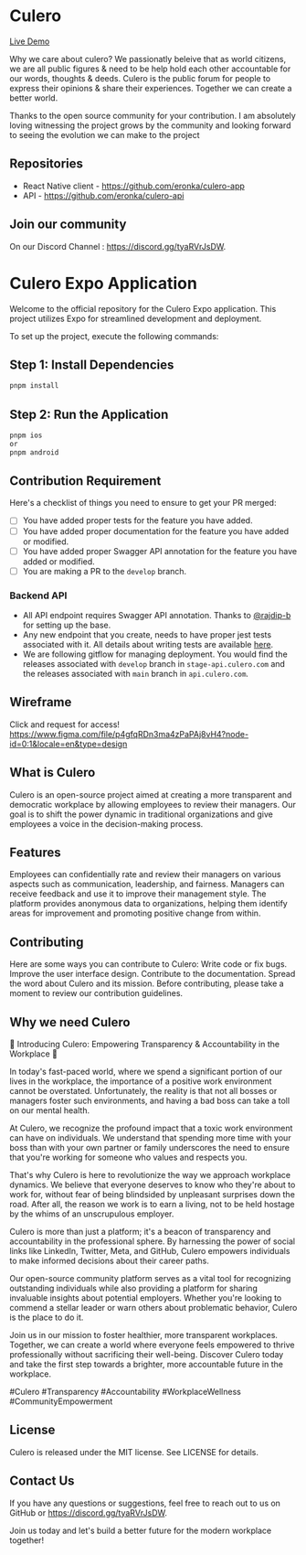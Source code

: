 # Culero

[Live Demo](https://youtu.be/pdTLFS2vTNQ)

Why we care about culero?
We passionatly beleive that as world citizens, we are all public figures & need to be help hold each other accountable for our words, thoughts & deeds. Culero is the public forum for people to express their opinions & share their experiences. Together we can create a better world.

Thanks to the open source community for your contribution. I am absolutely loving witnessing the project grows by the community and looking forward to seeing the evolution we can make to the project

## Repositories

- React Native client - https://github.com/eronka/culero-app
- API - https://github.com/eronka/culero-api


## Join our community

On our Discord Channel : https://discord.gg/tyaRVrJsDW.

# Culero Expo Application

Welcome to the official repository for the Culero Expo application. This project utilizes Expo for streamlined development and deployment.

To set up the project, execute the following commands:

## Step 1: Install Dependencies

```bash
pnpm install
```

## Step 2: Run the Application

```bash
pnpm ios
or
pnpm android
```

## Contribution Requirement

Here's a checklist of things you need to ensure to get your PR merged:

- [ ] You have added proper tests for the feature you have added.
- [ ] You have added proper documentation for the feature you have added or modified.
- [ ] You have added proper Swagger API annotation for the feature you have added or modified.
- [ ] You are making a PR to the `develop` branch.

### Backend API

- All API endpoint requires Swagger API annotation. Thanks to [@rajdip-b](https://github.com/rajdip-b) for setting up the base.
- Any new endpoint that you create, needs to have proper jest tests associated with it. All details about writing tests are available [here](./backend/README.md#testing).
- We are following gitflow for managing deployment. You would find the releases associated with `develop` branch in `stage-api.culero.com` and the releases associated with `main` branch in `api.culero.com`.

## Wireframe

Click and request for access!
https://www.figma.com/file/p4gfqRDn3ma4zPaPAj8vH4?node-id=0:1&locale=en&type=design

## What is Culero

Culero is an open-source project aimed at creating a more transparent and democratic workplace by allowing employees to review their managers. Our goal is to shift the power dynamic in traditional organizations and give employees a voice in the decision-making process.

## Features

Employees can confidentially rate and review their managers on various aspects such as communication, leadership, and fairness.
Managers can receive feedback and use it to improve their management style.
The platform provides anonymous data to organizations, helping them identify areas for improvement and promoting positive change from within.

## Contributing

Here are some ways you can contribute to Culero:
Write code or fix bugs.
Improve the user interface design.
Contribute to the documentation.
Spread the word about Culero and its mission.
Before contributing, please take a moment to review our contribution guidelines.

## Why we need Culero

🌟 Introducing Culero: Empowering Transparency & Accountability in the Workplace 🌟

In today's fast-paced world, where we spend a significant portion of our lives in the workplace, the importance of a positive work environment cannot be overstated. Unfortunately, the reality is that not all bosses or managers foster such environments, and having a bad boss can take a toll on our mental health.

At Culero, we recognize the profound impact that a toxic work environment can have on individuals. We understand that spending more time with your boss than with your own partner or family underscores the need to ensure that you're working for someone who values and respects you.

That's why Culero is here to revolutionize the way we approach workplace dynamics. We believe that everyone deserves to know who they're about to work for, without fear of being blindsided by unpleasant surprises down the road. After all, the reason we work is to earn a living, not to be held hostage by the whims of an unscrupulous employer.

Culero is more than just a platform; it's a beacon of transparency and accountability in the professional sphere. By harnessing the power of social links like LinkedIn, Twitter, Meta, and GitHub, Culero empowers individuals to make informed decisions about their career paths.

Our open-source community platform serves as a vital tool for recognizing outstanding individuals while also providing a platform for sharing invaluable insights about potential employers. Whether you're looking to commend a stellar leader or warn others about problematic behavior, Culero is the place to do it.

Join us in our mission to foster healthier, more transparent workplaces. Together, we can create a world where everyone feels empowered to thrive professionally without sacrificing their well-being. Discover Culero today and take the first step towards a brighter, more accountable future in the workplace.

#Culero #Transparency #Accountability #WorkplaceWellness #CommunityEmpowerment

## License

Culero is released under the MIT license. See LICENSE for details.

## Contact Us

If you have any questions or suggestions, feel free to reach out to us on GitHub or https://discord.gg/tyaRVrJsDW.

Join us today and let's build a better future for the modern workplace together!
